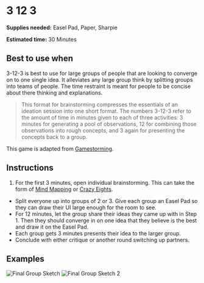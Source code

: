 # 3 12 3

**Supplies needed:** Easel Pad, Paper, Sharpie

**Estimated time:** 30 Minutes

## Best to use when
3-12-3 is best to use for large groups of people that are looking to converge on
to one single idea. It alleviates any large group think by splitting groups into
teams of people. The time restraint is meant for people to be concise about
there thinking and explanations.

> This format for brainstorming compresses the essentials of an ideation session
into one short format. The numbers 3-12-3 refer to the amount of time in minutes
given to each of three activities: 3 minutes for generating a pool of
observations, 12 for combining those observations into rough concepts, and 3
again for presenting the concepts back to a group.

This game is adapted from
[Gamestorming](http://www.gamestorming.com/games-for-design/3-12-3-brainstorm/).

## Instructions

1. For the first 3 minutes, open individual brainstorming. This can take the form
of [Mind Mapping](mind-mapping.md) or [Crazy Eights](crazy-eights.md).
* Split everyone up into groups of 2 or 3. Give each group an Easel Pad so they
can draw their UI large enough for the room to see.
* For 12 minutes, let the group share their ideas they came up with in Step 1. Then they should converge in on one idea that they believe is the best and draw it on the Easel Pad.
* Each group gets 3 minutes presents their idea to the larger group.
* Conclude with either critique or another round switching up partners.

## Examples

![Final Group Sketch](images/3-12-3.jpg)
![Final Group Sketch 2](images/3-12-3-2.jpg)
